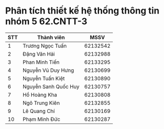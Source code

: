 ﻿# Phân tích thiết kế hệ thống thông tin nhóm 5 62.CNTT-3
| STT| Thành viên  | MSSV |
|-------------| -------------|:-------------:|
|1 | Trương Ngọc Tuấn  |  62132542  |
|2|Đặng Văn Hải     | 62132988 |
|3| Phan Minh Tiến  | 62133295  |
|4 |Nguyễn Vũ Duy Hưng    |  62130699     |
|5|Nguyễn Tuấn Kiệt     | 62130890 |
|6| Nguyễn Sanh Quốc Huy  |62130757  |
|7 |Hồ Hoàng Kha   |  62130808     |
|8|Ngô Trung Kiên  | 62132855 |
|9| Lê Quang Chí  |62130169  |
|10| Phạm Minh Đức  |62130287  |

